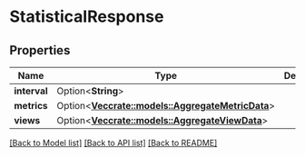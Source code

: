 # StatisticalResponse

## Properties

Name | Type | Description | Notes
------------ | ------------- | ------------- | -------------
**interval** | Option<**String**> |  | [optional]
**metrics** | Option<[**Vec<crate::models::AggregateMetricData>**](AggregateMetricData.md)> |  | [optional]
**views** | Option<[**Vec<crate::models::AggregateViewData>**](AggregateViewData.md)> |  | [optional]

[[Back to Model list]](../README.md#documentation-for-models) [[Back to API list]](../README.md#documentation-for-api-endpoints) [[Back to README]](../README.md)


